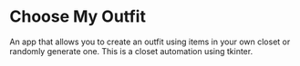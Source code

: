 # Choose My Outfit

An app that allows you to create an outfit using items in your own closet or randomly generate one. This is a closet automation using tkinter.
